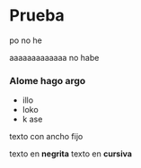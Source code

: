 # Prueba
po no he

aaaaaaaaaaaaa no habe

### Alome hago argo

- illo
- loko
- k ase

texto con ancho fijo

texto en **negrita**
texto en **cursiva**
